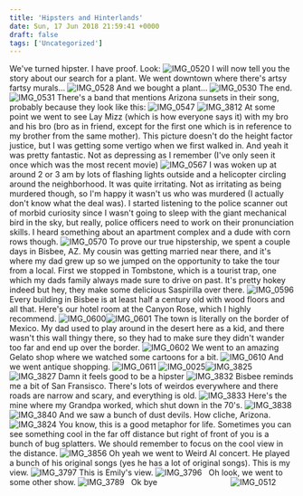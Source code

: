 ```yaml
---
title: 'Hipsters and Hinterlands'
date: Sun, 17 Jun 2018 21:59:41 +0000
draft: false
tags: ['Uncategorized']
---
```


We've turned hipster. I have proof. Look: ![IMG_0520](https://dallincoons.files.wordpress.com/2018/06/img_0520.jpg) I will now tell you the story about our search for a plant. We went downtown where there's artsy fartsy murals... ![IMG_0528](https://dallincoons.files.wordpress.com/2018/06/img_0528.jpg) And we bought a plant... ![IMG_0530](https://dallincoons.files.wordpress.com/2018/06/img_0530.jpg) The end. ![IMG_0531](https://dallincoons.files.wordpress.com/2018/06/img_0531.jpg) There's a band that mentions Arizona sunsets in their song, probably because they look like this: ![IMG_0547](https://dallincoons.files.wordpress.com/2018/06/img_0547.jpg) ![IMG_3812](https://dallincoons.files.wordpress.com/2018/06/img_3812.jpg) At some point we went to see Lay Mizz (which is how everyone says it) with my bro and his bro (bro as in friend, except for the first one which is in reference to my brother from the same mother). This picture doesn't do the height factor justice, but I was getting some vertigo when we first walked in. And yeah it was pretty fantastic. Not as depressing as I remember (I've only seen it once which was the most recent movie) ![IMG_0567](https://dallincoons.files.wordpress.com/2018/06/img_0567.jpg) I was woken up at around 2 or 3 am by lots of flashing lights outside and a helicopter circling around the neighborhood. It was quite irritating. Not as irritating as being murdered though, so I'm happy it wasn't us who was murdered (I actually don't know what the deal was). I started listening to the police scanner out of morbid curiosity since I wasn't going to sleep with the giant mechanical bird in the sky, but really, police officers need to work on their pronunciation skills. I heard something about an apartment complex and a dude with corn rows though. ![IMG_0570](https://dallincoons.files.wordpress.com/2018/06/img_0570.jpg) To prove our true hipstership, we spent a couple days in Bisbee, AZ. My cousin was getting married near there, and it's where my dad grew up so we jumped on the opportunity to take the tour from a local. First we stopped in Tombstone, which is a tourist trap, one which my dads family always made sure to drive on past. It's pretty hokey indeed but hey, they make some delicious Saspirilla over there. ![IMG_0596](https://dallincoons.files.wordpress.com/2018/06/img_0596.jpg) Every building in Bisbee is at least half a century old with wood floors and all that. Here's our hotel room at the Canyon Rose, which I highly recommend. ![IMG_0600](https://dallincoons.files.wordpress.com/2018/06/img_0600.jpg)![IMG_0601](https://dallincoons.files.wordpress.com/2018/06/img_0601.jpg) The town is literally on the border of Mexico. My dad used to play around in the desert here as a kid, and there wasn't this wall thingy there, so they had to make sure they didn't wander too far and end up over the border. ![IMG_0602](https://dallincoons.files.wordpress.com/2018/06/img_0602.jpg) We went to an amazing Gelato shop where we watched some cartoons for a bit. ![IMG_0610](https://dallincoons.files.wordpress.com/2018/06/img_0610.jpg) And we went antique shopping. ![IMG_0611](https://dallincoons.files.wordpress.com/2018/06/img_0611.jpg) ![IMG_0025](https://dallincoons.files.wordpress.com/2018/06/img_0025.jpg)![IMG_3825](https://dallincoons.files.wordpress.com/2018/06/img_3825.jpg)![IMG_3827](https://dallincoons.files.wordpress.com/2018/06/img_3827.jpg) Damn it feels good to be a hipster ![IMG_3832](https://dallincoons.files.wordpress.com/2018/06/img_3832.jpg) Bisbee reminds me a bit of San Fransisco. There's lots of weirdos everywhere and there roads are narrow and scary, and everything is old. ![IMG_3833](https://dallincoons.files.wordpress.com/2018/06/img_3833.jpg) Here's the mine where my Grandpa worked, which shut down in the 70's. ![IMG_3838](https://dallincoons.files.wordpress.com/2018/06/img_3838.jpg)![IMG_3840](https://dallincoons.files.wordpress.com/2018/06/img_3840.jpg) And we saw a bunch of dust devils. How cliche, Arizona. ![IMG_3824](https://dallincoons.files.wordpress.com/2018/06/img_3824.jpg) You know, this is a good metaphor for life. Sometimes you can see something cool in the far off distance but right of front of you is a bunch of bug splatters. We should remember to focus on the cool view in the distance. ![IMG_3856](https://dallincoons.files.wordpress.com/2018/06/img_3856.jpg) Oh yeah we went to Weird Al concert. He played a bunch of his original songs (yes he has a lot of original songs). This is my view. ![IMG_3797](https://dallincoons.files.wordpress.com/2018/06/img_3797.jpg) This is Emily's view. ![IMG_3796](https://dallincoons.files.wordpress.com/2018/06/img_3796.jpg)   Oh look, we went to some other show. ![IMG_3789](https://dallincoons.files.wordpress.com/2018/06/img_3789.jpg)   Ok bye                                 ![IMG_0512](https://dallincoons.files.wordpress.com/2018/06/img_0512.jpg)